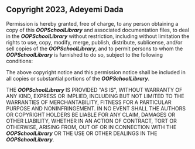 ## Copyright 2023, Adeyemi Dada

Permission is hereby granted, free of charge, to any person obtaining a copy of this ***OOPSchoolLibrary*** and associated documentation files, to deal in the ***OOPSchoolLibrary*** without restriction, including without limitation the rights to use, copy, modify, merge, publish, distribute, sublicense, and/or sell copies of the ***OOPSchoolLibrary***, and to permit persons to whom the ***OOPSchoolLibrary*** is furnished to do so, subject to the following conditions:

The above copyright notice and this permission notice shall be included in all copies or substantial portions of the ***OOPSchoolLibrary***.

THE ***OOPSchoolLibrary*** IS PROVIDED "AS IS", WITHOUT WARRANTY OF ANY KIND, EXPRESS OR IMPLIED, INCLUDING BUT NOT LIMITED TO THE WARRANTIES OF MERCHANTABILITY, FITNESS FOR A PARTICULAR PURPOSE AND NONINFRINGEMENT. IN NO EVENT SHALL THE AUTHORS OR COPYRIGHT HOLDERS BE LIABLE FOR ANY CLAIM, DAMAGES OR OTHER LIABILITY, WHETHER IN AN ACTION OF CONTRACT, TORT OR OTHERWISE, ARISING FROM, OUT OF OR IN CONNECTION WITH THE ***OOPSchoolLibrary*** OR THE USE OR OTHER DEALINGS IN THE ***OOPSchoolLibrary***.
